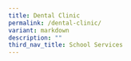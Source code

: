 ```yaml
---
title: Dental Clinic
permalink: /dental-clinic/
variant: markdown
description: ""
third_nav_title: School Services
---
```

